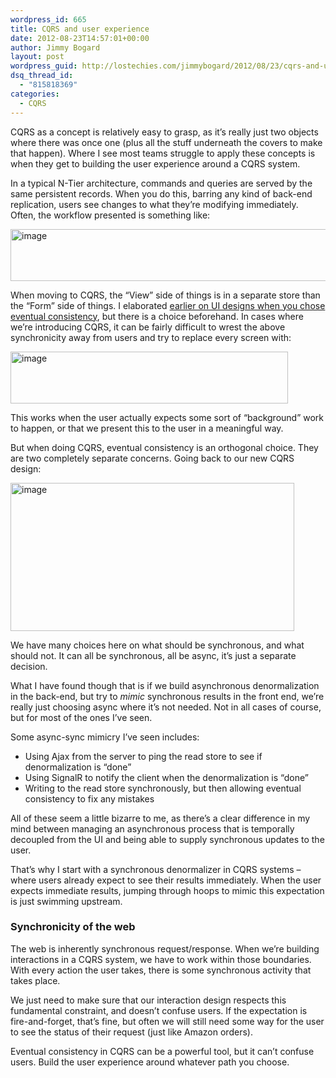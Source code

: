 ```yaml
---
wordpress_id: 665
title: CQRS and user experience
date: 2012-08-23T14:57:01+00:00
author: Jimmy Bogard
layout: post
wordpress_guid: http://lostechies.com/jimmybogard/2012/08/23/cqrs-and-user-experience/
dsq_thread_id:
  - "815818369"
categories:
  - CQRS
---
```

CQRS as a concept is relatively easy to grasp, as it’s really just two objects where there was once one (plus all the stuff underneath the covers to make that happen). Where I see most teams struggle to apply these concepts is when they get to building the user experience around a CQRS system.

In a typical N-Tier architecture, commands and queries are served by the same persistent records. When you do this, barring any kind of back-end replication, users see changes to what they’re modifying immediately. Often, the workflow presented is something like:

[<img style="background-image: none; border-bottom: 0px; border-left: 0px; padding-left: 0px; padding-right: 0px; display: inline; border-top: 0px; border-right: 0px; padding-top: 0px" title="image" border="0" alt="image" src="https://lostechies.com/content/jimmybogard/uploads/2012/08/image_thumb2.png" width="594" height="83" />](https://lostechies.com/content/jimmybogard/uploads/2012/08/image2.png)

When moving to CQRS, the “View” side of things is in a separate store than the “Form” side of things. I elaborated [earlier on UI designs when you chose eventual consistency](https://lostechies.com/jimmybogard/2012/06/26/eventual-consistency-cqrs-and-interaction-design/), but there is a choice beforehand. In cases where we’re introducing CQRS, it can be fairly difficult to wrest the above synchronicity away from users and try to replace every screen with:

[<img style="background-image: none; border-bottom: 0px; border-left: 0px; padding-left: 0px; padding-right: 0px; display: inline; border-top: 0px; border-right: 0px; padding-top: 0px" title="image" border="0" alt="image" src="https://lostechies.com/content/jimmybogard/uploads/2012/08/image_thumb3.png" width="444" height="83" />](https://lostechies.com/content/jimmybogard/uploads/2012/08/image3.png)

This works when the user actually expects some sort of “background” work to happen, or that we present this to the user in a meaningful way.

But when doing CQRS, eventual consistency is an orthogonal choice. They are two completely separate concerns. Going back to our new CQRS design:

[<img style="background-image: none; border-bottom: 0px; border-left: 0px; padding-left: 0px; padding-right: 0px; display: inline; border-top: 0px; border-right: 0px; padding-top: 0px" title="image" border="0" alt="image" src="https://lostechies.com/content/jimmybogard/uploads/2012/08/image_thumb4.png" width="454" height="237" />](https://lostechies.com/content/jimmybogard/uploads/2012/08/image4.png)

We have many choices here on what should be synchronous, and what should not. It can all be synchronous, all be async, it’s just a separate decision.

What I have found though that is if we build asynchronous denormalization in the back-end, but try to _mimic_ synchronous results in the front end, we’re really just choosing async where it’s not needed. Not in all cases of course, but for most of the ones I’ve seen.

Some async-sync mimicry I’ve seen includes:

  * Using Ajax from the server to ping the read store to see if denormalization is “done”
  * Using SignalR to notify the client when the denormalization is “done”
  * Writing to the read store synchronously, but then allowing eventual consistency to fix any mistakes

All of these seem a little bizarre to me, as there’s a clear difference in my mind between managing an asynchronous process that is temporally decoupled from the UI and being able to supply synchronous updates to the user.

That’s why I start with a synchronous denormalizer in CQRS systems – where users already expect to see their results immediately. When the user expects immediate results, jumping through hoops to mimic this expectation is just swimming upstream.

### Synchronicity of the web

The web is inherently synchronous request/response. When we’re building interactions in a CQRS system, we have to work within those boundaries. With every action the user takes, there is some synchronous activity that takes place.

We just need to make sure that our interaction design respects this fundamental constraint, and doesn’t confuse users. If the expectation is fire-and-forget, that’s fine, but often we will still need some way for the user to see the status of their request (just like Amazon orders).

Eventual consistency in CQRS can be a powerful tool, but it can’t confuse users. Build the user experience around whatever path you choose.